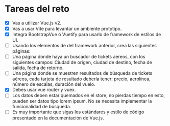 # Tareas del reto
- [x] Vas a utilizar Vue.js v2.
- [x] Vas a usar Vite para levantar un ambiente prototipo.
- [x] Integra BootstrapVue ó Vuetify para usarlo de framework de estilos de UI.
- [ ] Usando los elementos de del framework anterior, crea las siguientes páginas:
- [ ] Una página donde haya un buscador de tickets aereos, con los siguientes campos: Ciudad de origen, ciudad de destino, fecha de salida, fecha de retorno.
- [ ] Una página donde se muestren resultados de búsqueda de tickets aéreos, cada tarjeta de resultado debería tener: precio, aerolínea, número de escalas, duración del vuelo.
- [x] Debes usar vue router y vuex.
- [ ] Los datos deben estar quemados en el store, no pierdas tiempo en esto, pueden ser datos tipo lorem ipsum. No se necesita implementar la funcionalidad de búsqueda.
- [ ] Es muy importante que sigas los estándares y estilo de código presentado en la documentación de Vue.js.